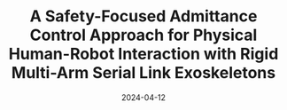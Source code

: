 ---
title: "A Safety-Focused Admittance Control Approach for Physical Human-Robot Interaction with Rigid Multi-Arm Serial Link Exoskeletons"
authors: "Jianwei Sun, Erik Harrison Kramer, Jacob Rosen."
venue: "To appear in Transactions on Mechatronics (TMECH), 2024."
date: 2024-04-12
link: "https://ieeexplore.ieee.org/abstract/document/10536935"
pdf: "../assets/files/TMECH_2023.pdf"
citation: 'J. Sun, E. H. Kramer and J. Rosen, "A Safety-Focused Admittance Control Approach for Physical Human-Robot Interaction with Rigid Multi-Arm Serial Link Exoskeletons," in IEEE/ASME Transactions on Mechatronics, 2024.'
video: "https://youtu.be/rGCEawzjW1U"
selected: true
---
